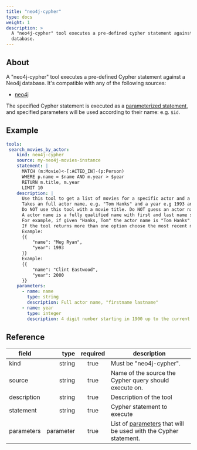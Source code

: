 ```yaml
---
title: "neo4j-cypher"
type: docs
weight: 1
description: > 
  A "neo4j-cypher" tool executes a pre-defined cypher statement against a Neo4j
  database.
---
```


## About

A "neo4j-cypher" tool executes a pre-defined Cypher statement against a Neo4j
database. It's compatible with any of the following sources:
- [neo4j](../sources/neo4j.md)

The specified Cypher statement is executed as a [parameterized
statement][neo4j-parameters], and specified parameters will be used according to
their name: e.g. `$id`.

[neo4j-parameters]:
    https://neo4j.com/docs/cypher-manual/current/syntax/parameters/

## Example

```yaml
tools:
 search_movies_by_actor:
    kind: neo4j-cypher
    source: my-neo4j-movies-instance
    statement: |
      MATCH (m:Movie)<-[:ACTED_IN]-(p:Person)
      WHERE p.name = $name AND m.year > $year
      RETURN m.title, m.year
      LIMIT 10
    description: |
      Use this tool to get a list of movies for a specific actor and a given minium release year.
      Takes an full actor name, e.g. "Tom Hanks" and a year e.g 1993 and returns a list of movie titles and release years.
      Do NOT use this tool with a movie title. Do NOT guess an actor name, Do NOT guess a year.
      A actor name is a fully qualified name with first and last name separated by a space.
      For example, if given "Hanks, Tom" the actor name is "Tom Hanks".
      If the tool returns more than one option choose the most recent movies.
      Example:
      {{
          "name": "Meg Ryan",
          "year": 1993
      }}
      Example:
      {{
          "name": "Clint Eastwood",
          "year": 2000
      }}
    parameters:
      - name: name
        type: string
        description: Full actor name, "firstname lastname"
      - name: year
        type: integer
        description: 4 digit number starting in 1900 up to the current year 
```

## Reference

| **field**   |  **type** | **required** | **description**                                                                                    |
|-------------|----------:|:------------:|----------------------------------------------------------------------------------------------------|
| kind        |    string |     true     | Must be "neo4j-cypher".                                                                            |
| source      |    string |     true     | Name of the source the Cypher query should execute on.                                             |
| description |    string |     true     | Description of the tool                                                                            |
| statement   |    string |     true     | Cypher statement to execute                                                                        |
| parameters  | parameter |     true     | List of [parameters](README.md#specifying-parameters) that will be used with the Cypher statement. |


